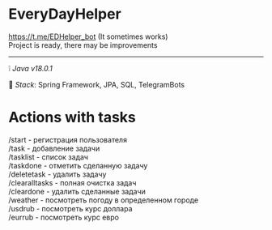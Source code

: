 # EveryDayHelper
https://t.me/EDHelper_bot (It sometimes works)\
Project is ready, there may be improvements
____
:grey_exclamation: _Java v18.0.1_

:page_facing_up: _Stack_:
Spring Framework,
JPA,
SQL,
TelegramBots

# Actions with tasks
/start - регистрация пользователя\
            /task - добавление задачи\
            /tasklist - список задач\
            /taskdone - отметить сделанную задачу\
            /deletetask - удалить задачу\
            /clearalltasks - полная очистка задач\
            /cleardone - удалить сделанные задачи\
            /weather - посмотреть погоду в определенном городе\
            /usdrub - посмотреть курс доллара\
            /eurrub - посмотреть курс евро
